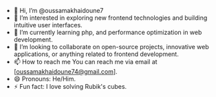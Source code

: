 - 👋 Hi, I’m @oussamakhaidoune7
- 👀 I’m interested in exploring new frontend technologies and building intuitive user interfaces.
- 🌱 I’m currently learning php, and performance optimization in web development.
- 💞️ I’m looking to collaborate on open-source projects, innovative web applications, or anything related to frontend development.
- 📫 How to reach me You can reach me via email at [oussamakhaidoune74@gmail.com].
- 😄 Pronouns: He/Him.
- ⚡ Fun fact:  I love solving Rubik's cubes.

<!---
oussamakhaidoune7/oussamakhaidoune7 is a ✨ special ✨ repository because its `README.md` (this file) appears on your GitHub profile.
You can click the Preview link to take a look at your changes.
--->
